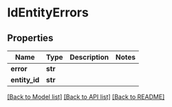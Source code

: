 # IdEntityErrors


## Properties
Name | Type | Description | Notes
------------ | ------------- | ------------- | -------------
**error** | **str** |  | 
**entity_id** | **str** |  | 

[[Back to Model list]](../README.md#documentation-for-models) [[Back to API list]](../README.md#documentation-for-api-endpoints) [[Back to README]](../README.md)


